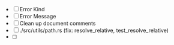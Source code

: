 - [ ] Error Kind
- [ ] Error Message
- [ ] Clean up document comments
- [ ] ./src/utils/path.rs (fix: resolve_relative, test_resolve_relative)
- [ ]